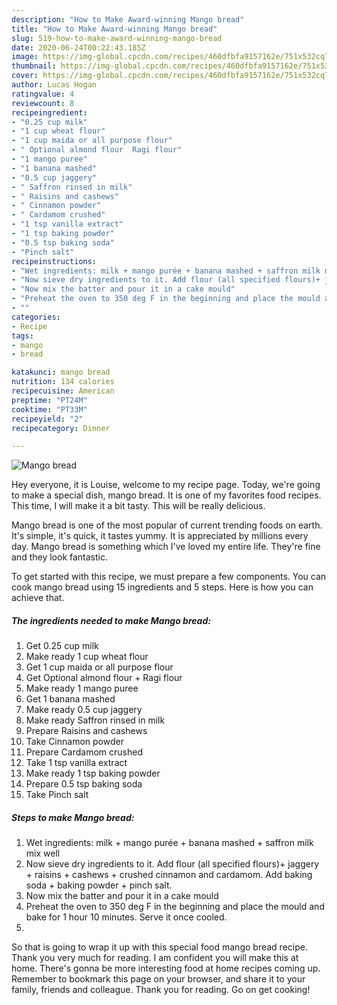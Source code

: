 ```yaml
---
description: "How to Make Award-winning Mango bread"
title: "How to Make Award-winning Mango bread"
slug: 519-how-to-make-award-winning-mango-bread
date: 2020-06-24T00:22:43.185Z
image: https://img-global.cpcdn.com/recipes/460dfbfa9157162e/751x532cq70/mango-bread-recipe-main-photo.jpg
thumbnail: https://img-global.cpcdn.com/recipes/460dfbfa9157162e/751x532cq70/mango-bread-recipe-main-photo.jpg
cover: https://img-global.cpcdn.com/recipes/460dfbfa9157162e/751x532cq70/mango-bread-recipe-main-photo.jpg
author: Lucas Hogan
ratingvalue: 4
reviewcount: 8
recipeingredient:
- "0.25 cup milk"
- "1 cup wheat flour"
- "1 cup maida or all purpose flour"
- " Optional almond flour  Ragi flour"
- "1 mango puree"
- "1 banana mashed"
- "0.5 cup jaggery"
- " Saffron rinsed in milk"
- " Raisins and cashews"
- " Cinnamon powder"
- " Cardamom crushed"
- "1 tsp vanilla extract"
- "1 tsp baking powder"
- "0.5 tsp baking soda"
- "Pinch salt"
recipeinstructions:
- "Wet ingredients: milk + mango purée + banana mashed + saffron milk mix well"
- "Now sieve dry ingredients to it. Add flour (all specified flours)+ jaggery + raisins + cashews + crushed cinnamon and cardamom. Add baking soda + baking powder + pinch salt."
- "Now mix the batter and pour it in a cake mould"
- "Preheat the oven to 350 deg F in the beginning and place the mould and bake for 1 hour 10 minutes. Serve it once cooled."
- ""
categories:
- Recipe
tags:
- mango
- bread

katakunci: mango bread 
nutrition: 134 calories
recipecuisine: American
preptime: "PT24M"
cooktime: "PT33M"
recipeyield: "2"
recipecategory: Dinner

---
```



![Mango bread](https://img-global.cpcdn.com/recipes/460dfbfa9157162e/751x532cq70/mango-bread-recipe-main-photo.jpg)

Hey everyone, it is Louise, welcome to my recipe page. Today, we're going to make a special dish, mango bread. It is one of my favorites food recipes. This time, I will make it a bit tasty. This will be really delicious.

Mango bread is one of the most popular of current trending foods on earth. It's simple, it's quick, it tastes yummy. It is appreciated by millions every day. Mango bread is something which I've loved my entire life. They're fine and they look fantastic.




To get started with this recipe, we must prepare a few components. You can cook mango bread using 15 ingredients and 5 steps. Here is how you can achieve that.

<!--inarticleads1-->

##### The ingredients needed to make Mango bread:

1. Get 0.25 cup milk
1. Make ready 1 cup wheat flour
1. Get 1 cup maida or all purpose flour
1. Get  Optional almond flour + Ragi flour
1. Make ready 1 mango puree
1. Get 1 banana mashed
1. Make ready 0.5 cup jaggery
1. Make ready  Saffron rinsed in milk
1. Prepare  Raisins and cashews
1. Take  Cinnamon powder
1. Prepare  Cardamom crushed
1. Take 1 tsp vanilla extract
1. Make ready 1 tsp baking powder
1. Prepare 0.5 tsp baking soda
1. Take Pinch salt




<!--inarticleads2-->

##### Steps to make Mango bread:

1. Wet ingredients: milk + mango purée + banana mashed + saffron milk mix well
1. Now sieve dry ingredients to it. Add flour (all specified flours)+ jaggery + raisins + cashews + crushed cinnamon and cardamom. Add baking soda + baking powder + pinch salt.
1. Now mix the batter and pour it in a cake mould
1. Preheat the oven to 350 deg F in the beginning and place the mould and bake for 1 hour 10 minutes. Serve it once cooled.
1. 




So that is going to wrap it up with this special food mango bread recipe. Thank you very much for reading. I am confident you will make this at home. There's gonna be more interesting food at home recipes coming up. Remember to bookmark this page on your browser, and share it to your family, friends and colleague. Thank you for reading. Go on get cooking!
